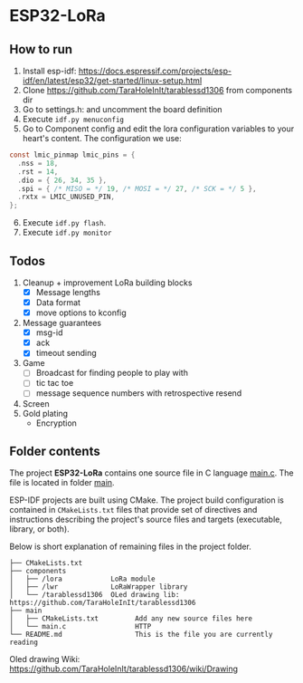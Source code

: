 # ESP32-LoRa

## How to run
1. Install esp-idf: https://docs.espressif.com/projects/esp-idf/en/latest/esp32/get-started/linux-setup.html
2. Clone https://github.com/TaraHoleInIt/tarablessd1306 from components dir
3. Go to settings.h: and uncomment the board definition
4. Execute ```idf.py menuconfig```
5. Go to Component config and edit the lora configuration variables to your heart's content. The configuration we use:
```c
const lmic_pinmap lmic_pins = {
  .nss = 18,
  .rst = 14,
  .dio = { 26, 34, 35 },
  .spi = { /* MISO = */ 19, /* MOSI = */ 27, /* SCK = */ 5 },
  .rxtx = LMIC_UNUSED_PIN,
};
```
6. Execute ```idf.py flash```.
7. Execute ```idf.py monitor```

## Todos
1. Cleanup + improvement LoRa building blocks
    - [x] Message lengths
    - [x] Data format
    - [x] move options to kconfig
2. Message guarantees
    - [x] msg-id
    - [x] ack
    - [x] timeout sending
3. Game
    - [ ] Broadcast for finding people to play with
    - [ ] tic tac toe
    - [ ] message sequence numbers with retrospective resend
4. Screen
5. Gold plating
    - Encryption

## Folder contents

The project **ESP32-LoRa** contains one source file in C language [main.c](main/main.c). The file is located in folder [main](main).

ESP-IDF projects are built using CMake. The project build configuration is contained in `CMakeLists.txt`
files that provide set of directives and instructions describing the project's source files and targets
(executable, library, or both). 

Below is short explanation of remaining files in the project folder.

```
├── CMakeLists.txt
├── components
│   ├── /lora            LoRa module
│   ├── /lwr             LoRaWrapper library
│   └── /tarablessd1306  OLed drawing lib: https://github.com/TaraHoleInIt/tarablessd1306
├── main
│   ├── CMakeLists.txt         Add any new source files here
│   └── main.c                 HTTP 
└── README.md                  This is the file you are currently reading
```

Oled drawing Wiki: https://github.com/TaraHoleInIt/tarablessd1306/wiki/Drawing